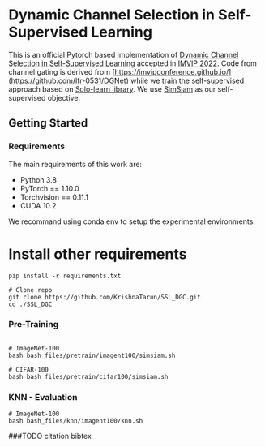# Dynamic Channel Selection in Self-Supervised Learning

This is an official Pytorch based implementation of [Dynamic Channel Selection in Self-Supervised Learning](https://arxiv.org/abs/2207.12065) accepted in [IMVIP 2022](https://imvipconference.github.io). Code from channel gating is derived from [https://imvipconference.github.io/](https://github.com/lfr-0531/DGNet) while we train the self-supervised approach based on [Solo-learn library](https://github.com/vturrisi/solo-learn). We use [SimSiam](https://arxiv.org/abs/2011.10566) as our self-supervised objective.

## Getting Started 

### Requirements

The main requirements of this work are:

- Python 3.8  
- PyTorch == 1.10.0  
- Torchvision == 	0.11.1
- CUDA 10.2

We recommand using conda env to setup the experimental environments.

# Install other requirements
```shell script
pip install -r requirements.txt

# Clone repo
git clone https://github.com/KrishnaTarun/SSL_DGC.git
cd ./SSL_DGC
```

### Pre-Training

```shell script

# ImageNet-100
bash bash_files/pretrain/imagent100/simsiam.sh

# CIFAR-100
bash bash_files/pretrain/cifar100/simsiam.sh

```

### KNN - Evaluation 
```shell script
# ImageNet-100
bash bash_files/knn/imagent100/knn.sh
```
###TODO citation bibtex


